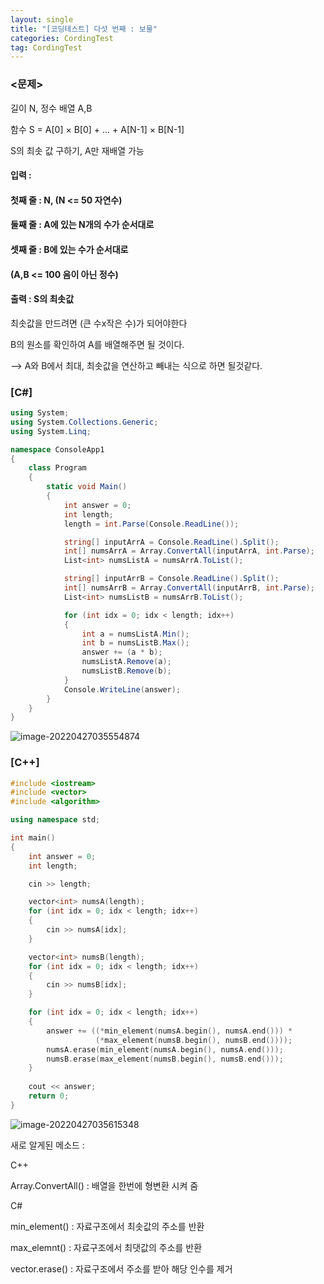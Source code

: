 ```yaml
---
layout: single
title: "[코딩테스트] 다섯 번째 : 보물"
categories: CordingTest
tag: CordingTest
---
```


### <문제>

길이 N, 정수 배열 A,B

함수 S = A[0] × B[0] + ... + A[N-1] × B[N-1]

S의 최솟 값 구하기, A만 재배열 가능

#### 입력 : 

#### 첫째 줄 : N, (N <= 50 자연수)

#### 둘째 줄 : A에 있는 N개의 수가 순서대로

#### 셋째 줄 : B에 있는 수가 순서대로

#### (A,B  <= 100 음이 아닌 정수)

#### 출력 : S의 최솟값



최솟값을 만드려면 (큰 수x작은 수)가 되어야한다

B의 원소를 확인하여 A를 배열해주면 될 것이다.

--> A와 B에서 최대, 최솟값을 연산하고 빼내는 식으로 하면 될것같다.



### [C#]

```c#
using System;
using System.Collections.Generic;
using System.Linq;

namespace ConsoleApp1
{
    class Program
    {
        static void Main()
        {
            int answer = 0;
            int length;
            length = int.Parse(Console.ReadLine());

            string[] inputArrA = Console.ReadLine().Split();
            int[] numsArrA = Array.ConvertAll(inputArrA, int.Parse);
            List<int> numsListA = numsArrA.ToList();

            string[] inputArrB = Console.ReadLine().Split();
            int[] numsArrB = Array.ConvertAll(inputArrB, int.Parse);
            List<int> numsListB = numsArrB.ToList();

            for (int idx = 0; idx < length; idx++)
            {
                int a = numsListA.Min();
                int b = numsListB.Max();
                answer += (a * b);
                numsListA.Remove(a);
                numsListB.Remove(b);
            }
            Console.WriteLine(answer);
        }
    }
}
```

![image-20220427035554874](../../images/2022-04-26-CordingTest5/image-20220427035554874.png)



### [C++]

```c++
#include <iostream>
#include <vector>
#include <algorithm>

using namespace std;

int main()
{
    int answer = 0;
    int length;

    cin >> length;

    vector<int> numsA(length);
    for (int idx = 0; idx < length; idx++)
    {
        cin >> numsA[idx];
    }

    vector<int> numsB(length);
    for (int idx = 0; idx < length; idx++)
    {
        cin >> numsB[idx];
    }

    for (int idx = 0; idx < length; idx++)
    {
        answer += ((*min_element(numsA.begin(), numsA.end())) *
                   (*max_element(numsB.begin(), numsB.end())));
        numsA.erase(min_element(numsA.begin(), numsA.end()));
        numsB.erase(max_element(numsB.begin(), numsB.end()));
    }
    
    cout << answer;
    return 0;
}
```

![image-20220427035615348](../../images/2022-04-26-CordingTest5/image-20220427035615348.png)



새로 알게된 메소드 :

C++

Array.ConvertAll() : 배열을 한번에 형변환 시켜 줌 



C#

min_element() : 자료구조에서 최솟값의 주소를 반환

max_elemnt() : 자료구조에서 최댓값의 주소를 반환

vector.erase() : 자료구조에서 주소를 받아 해당 인수를 제거